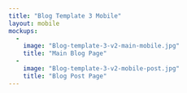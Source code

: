 ```yaml
---
title: "Blog Template 3 Mobile"
layout: mobile
mockups:
  -
    image: "Blog-template-3-v2-main-mobile.jpg"
    title: "Main Blog Page"
  -
    image: "Blog-template-3-v2-mobile-post.jpg"
    title: "Blog Post Page"
---
```

